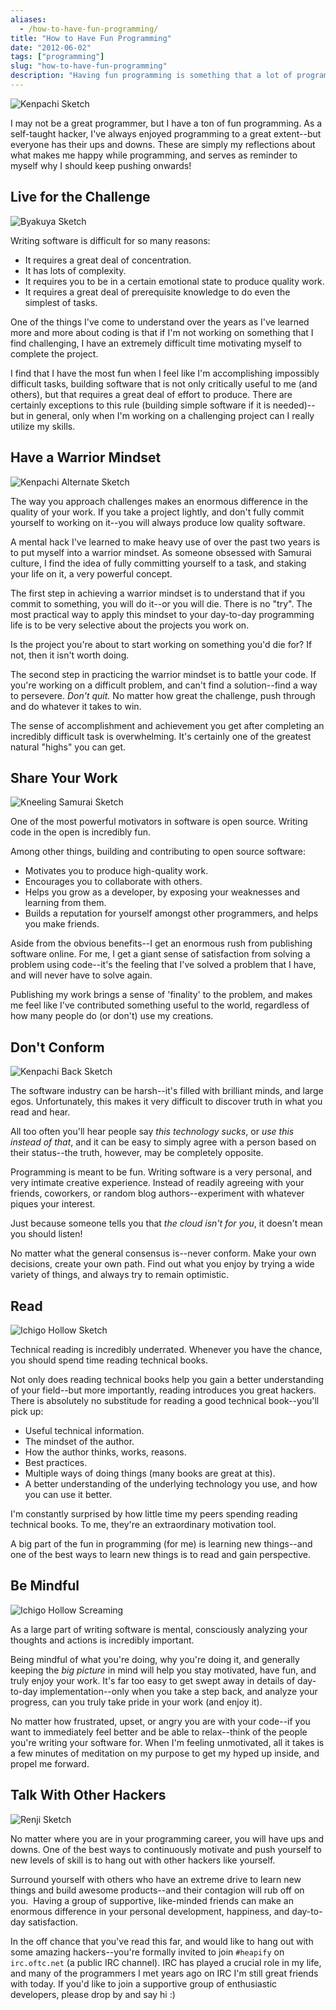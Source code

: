 ```yaml
---
aliases:
  - /how-to-have-fun-programming/
title: "How to Have Fun Programming"
date: "2012-06-02"
tags: ["programming"]
slug: "how-to-have-fun-programming"
description: "Having fun programming is something that a lot of programmers forget how to do -- and that makes me sad.  Check this shit out."
---
```



![Kenpachi Sketch][]


I may not be a great programmer, but I have a ton of fun programming.  As a
self-taught hacker, I've always enjoyed programming to a great extent--but
everyone has their ups and downs.  These are simply my reflections about what
makes me happy while programming, and serves as reminder to myself why I should
keep pushing onwards!


## Live for the Challenge

![Byakuya Sketch][]

Writing software is difficult for so many reasons:

-   It requires a great deal of concentration.
-   It has lots of complexity.
-   It requires you to be in a certain emotional state to produce quality work.
-   It requires a great deal of prerequisite knowledge to do even the simplest
    of tasks.

One of the things I've come to understand over the years as I've learned more
and more about coding is that if I'm not working on something that I find
challenging, I have an extremely difficult time motivating myself to complete
the project.

I find that I have the most fun when I feel like I'm accomplishing impossibly
difficult tasks, building software that is not only critically useful to me
(and others), but that requires a great deal of effort to produce.  There are
certainly exceptions to this rule (building simple software if it is needed)--
but in general, only when I'm working on a challenging project can I really
utilize my skills.


## Have a Warrior Mindset

![Kenpachi Alternate Sketch][]

The way you approach challenges makes an enormous difference in the quality of
your work.  If you take a project lightly, and don't fully commit yourself to
working on it--you will always produce low quality software.

A mental hack I've learned to make heavy use of over the past two years is to
put myself into a warrior mindset.  As someone obsessed with Samurai culture, I
find the idea of fully committing yourself to a task, and staking your life on
it, a very powerful concept.

The first step in achieving a warrior mindset is to understand that if you
commit to something, you will do it--or you will die.  There is no "try".  The
most practical way to apply this mindset to your day-to-day programming life is
to be very selective about the projects you work on.

Is the project you're about to start working on something you'd die for?  If
not, then it isn't worth doing.

The second step in practicing the warrior mindset is to battle your code.  If
you're working on a difficult problem, and can't find a solution--find a way
to persevere.  *Don't quit.*  No matter how great the challenge, push through
and do whatever it takes to win.

The sense of accomplishment and achievement you get after completing an
incredibly difficult task is overwhelming.  It's certainly one of the greatest
natural "highs" you can get.


## Share Your Work

![Kneeling Samurai Sketch][]

One of the most powerful motivators in software is open source.  Writing code
in the open is incredibly fun.

Among other things, building and contributing to open source software:

-   Motivates you to produce high-quality work.
-   Encourages you to collaborate with others.
-   Helps you grow as a developer, by exposing your weaknesses and learning
    from them.
-   Builds a reputation for yourself amongst other programmers, and helps you
    make friends.

Aside from the obvious benefits--I get an enormous rush from publishing
software online.  For me, I get a giant sense of satisfaction from solving a
problem using code--it's the feeling that I've solved a problem that I have,
and will never have to solve again.

Publishing my work brings a sense of 'finality' to the problem, and makes me
feel like I've contributed something useful to the world, regardless of how
many people do (or don't) use my creations.


## Don't Conform

![Kenpachi Back Sketch][]

The software industry can be harsh--it's filled with brilliant minds, and large
egos. Unfortunately, this makes it very difficult to discover truth in what you
read and hear.

All too often you'll hear people say *this technology sucks*, or *use this
instead of that*, and it can be easy to simply agree with a person based on
their status--the truth, however, may be completely opposite.

Programming is meant to be fun.  Writing software is a very personal, and very
intimate creative experience.  Instead of readily agreeing with your friends,
coworkers, or random blog authors--experiment with whatever piques your
interest.

Just because someone tells you that *the cloud isn't for you*, it doesn't mean
you should listen!

No matter what the general consensus is--never conform.  Make your own
decisions, create your own path.  Find out what you enjoy by trying a wide
variety of things, and always try to remain optimistic.


## Read

![Ichigo Hollow Sketch][]

Technical reading is incredibly underrated. Whenever you have the chance, you
should spend time reading technical books.

Not only does reading technical books help you gain a better understanding of
your field--but more importantly, reading introduces you great hackers. There is
absolutely no substitude for reading a good technical book--you'll pick up:

-   Useful technical information.
-   The mindset of the author.
-   How the author thinks, works, reasons.
-   Best practices.
-   Multiple ways of doing things (many books are great at this).
-   A better understanding of the underlying technology you use, and how you can
    use it better.

I'm constantly surprised by how little time my peers spending reading technical
books. To me, they're an extraordinary motivation tool.

A big part of the fun in programming (for me) is learning new things--and one of
the best ways to learn new things is to read and gain perspective.


## Be Mindful

![Ichigo Hollow Screaming][]

As a large part of writing software is mental, consciously analyzing your
thoughts and actions is incredibly important.

Being mindful of what you're doing, why you're doing it, and generally keeping
the *big picture* in mind will help you stay motivated, have fun, and truly
enjoy your work.  It's far too easy to get swept away in details of day-to-day
implementation--only when you take a step back, and analyze your progress, can
you truly take pride in your work (and enjoy it).

No matter how frustrated, upset, or angry you are with your code--if you want to
immediately feel better and be able to relax--think of the people you're writing
your software for.  When I'm feeling unmotivated, all it takes is a few minutes
of meditation on my purpose to get my hyped up inside, and propel me forward.


## Talk With Other Hackers

![Renji Sketch][]

No matter where you are in your programming career, you will have ups and
downs.  One of the best ways to continuously motivate and push yourself to new
levels of skill is to hang out with other hackers like yourself.

Surround yourself with others who have an extreme drive to learn new things and
build awesome products--and their contagion will rub off on you.  Having a
group of supportive, like-minded friends can make an enormous difference in
your personal development, happiness, and day-to-day satisfaction.

In the off chance that you've read this far, and would like to hang out with
some amazing hackers--you're formally invited to join `#heapify` on
`irc.oftc.net` (a public IRC channel).  IRC has played a crucial role in my
life, and many of the programmers I met years ago on IRC I'm still great
friends with today.  If you'd like to join a supportive group of enthusiastic
developers, please drop by and say hi :)


  [Kenpachi Sketch]: /static/blog/images/2012/kenpachi-sketch.png "Kenpachi Sketch"
  [Byakuya Sketch]: /static/blog/images/2012/byakuya-sketch.png "Byakuya Sketch"
  [Kenpachi Alternate Sketch]: /static/blog/images/2012/kenpachi-alternate-sketch.png "Kenpachi Alternate Sketch"
  [Kneeling Samurai Sketch]: /static/blog/images/2012/kneeling-samurai-sketch.png "Kneeling Samurai Sketch"
  [Kenpachi Back Sketch]: /static/blog/images/2012/kenpachi-back-sketch.png "Kenpachi Back Sketch"
  [Ichigo Hollow Sketch]: /static/blog/images/2012/ichigo-hollow-sketch.png "Ichigo Hollow Sketch"
  [Ichigo Hollow Screaming]: /static/blog/images/2012/ichigo-hollow-screaming.png "Ichigo Hollow Screaming"
  [Renji Sketch]: /static/blog/images/2012/renji-sketch.png "Renji Sketch"
